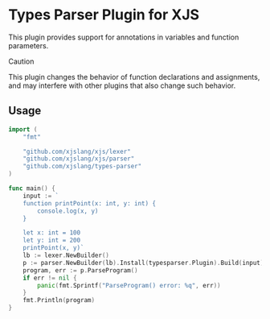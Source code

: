 # Types Parser Plugin for XJS

This plugin provides support for annotations in variables and function parameters.

> [!CAUTION]
> This plugin changes the behavior of function declarations and assignments,
> and may interfere with other plugins that also change such behavior.

## Usage

```go
import (
	"fmt"

	"github.com/xjslang/xjs/lexer"
	"github.com/xjslang/xjs/parser"
	"github.com/xjslang/types-parser"
)

func main() {
	input := `
	function printPoint(x: int, y: int) {
		console.log(x, y)
	}

	let x: int = 100
	let y: int = 200
	printPoint(x, y)`
	lb := lexer.NewBuilder()
	p := parser.NewBuilder(lb).Install(typesparser.Plugin).Build(input)
	program, err := p.ParseProgram()
	if err != nil {
		panic(fmt.Sprintf("ParseProgram() error: %q", err))
	}
	fmt.Println(program)
}
```
